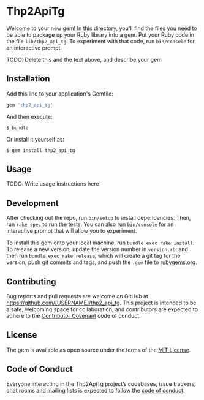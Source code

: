 # Thp2ApiTg

Welcome to your new gem! In this directory, you'll find the files you need to be able to package up your Ruby library into a gem. Put your Ruby code in the file `lib/thp2_api_tg`. To experiment with that code, run `bin/console` for an interactive prompt.

TODO: Delete this and the text above, and describe your gem

## Installation

Add this line to your application's Gemfile:

```ruby
gem 'thp2_api_tg'
```

And then execute:

    $ bundle

Or install it yourself as:

    $ gem install thp2_api_tg

## Usage

TODO: Write usage instructions here

## Development

After checking out the repo, run `bin/setup` to install dependencies. Then, run `rake spec` to run the tests. You can also run `bin/console` for an interactive prompt that will allow you to experiment.

To install this gem onto your local machine, run `bundle exec rake install`. To release a new version, update the version number in `version.rb`, and then run `bundle exec rake release`, which will create a git tag for the version, push git commits and tags, and push the `.gem` file to [rubygems.org](https://rubygems.org).

## Contributing

Bug reports and pull requests are welcome on GitHub at https://github.com/[USERNAME]/thp2_api_tg. This project is intended to be a safe, welcoming space for collaboration, and contributors are expected to adhere to the [Contributor Covenant](http://contributor-covenant.org) code of conduct.

## License

The gem is available as open source under the terms of the [MIT License](https://opensource.org/licenses/MIT).

## Code of Conduct

Everyone interacting in the Thp2ApiTg project’s codebases, issue trackers, chat rooms and mailing lists is expected to follow the [code of conduct](https://github.com/[USERNAME]/thp2_api_tg/blob/master/CODE_OF_CONDUCT.md).
